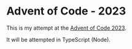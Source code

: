 # Advent of Code - 2023

This is my attempt at the [Advent of Code 2023](https://adventofcode.com/2023/).

It will be attempted in TypeScript (Node).
